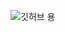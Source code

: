 ![깃허브 용](https://github.com/lgwk42/test/assets/76110334/a83b98b9-12f8-4f11-af16-2ecc39c666a5)
